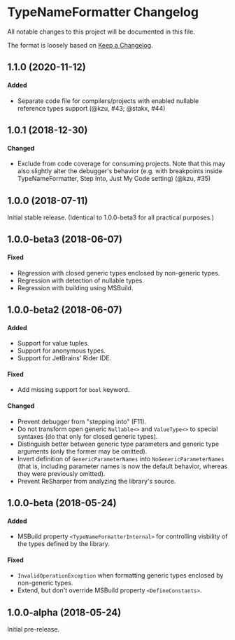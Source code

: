 # TypeNameFormatter Changelog

All notable changes to this project will be documented in this file.

The format is loosely based on [Keep a Changelog](http://keepachangelog.com/en/1.0.0/).


## 1.1.0 (2020-11-12)

#### Added

* Separate code file for compilers/projects with enabled nullable reference types support (@kzu, #43; @stakx, #44)


## 1.0.1 (2018-12-30)

#### Changed

* Exclude from code coverage for consuming projects. Note that this may also slightly alter the debugger's behavior (e.g. with breakpoints inside TypeNameFormatter, Step Into, Just My Code setting) (@kzu, #35)


## 1.0.0 (2018-07-11)

Initial stable release. (Identical to 1.0.0-beta3 for all practical purposes.)


## 1.0.0-beta3 (2018-06-07)

#### Fixed

* Regression with closed generic types enclosed by non-generic types.
* Regression with detection of nullable types.
* Regression with building using MSBuild.


## 1.0.0-beta2 (2018-06-07)

#### Added

* Support for value tuples.
* Support for anonymous types.
* Support for JetBrains' Rider IDE.

#### Fixed

* Add missing support for `bool` keyword.

#### Changed

* Prevent debugger from "stepping into" (F11).
* Do not transform open generic `Nullable<>` and `ValueType<>` to special syntaxes (do that only for closed generic types).
* Distinguish better between generic type parameters and generic type arguments (only the former may be omitted).
* Invert definition of `GenericParameterNames` into `NoGenericParameterNames` (that is, including parameter names is now the default behavior, whereas they were previously omitted).
* Prevent ReSharper from analyzing the library's source.


## 1.0.0-beta (2018-05-24)

#### Added

* MSBuild property `<TypeNameFormatterInternal>` for controlling visbility of the types defined by the library.

#### Fixed

* `InvalidOperationException` when formatting generic types enclosed by non-generic types.
* Extend, but don't override MSBuild property `<DefineConstants>`.


## 1.0.0-alpha (2018-05-24)

Initial pre-release.
